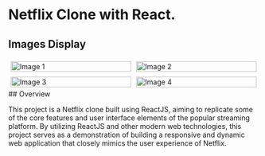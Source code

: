 # Netflix Clone with React.

## Images Display

<div style="display: flex; justify-content: center;">
  <div style="flex: 50%; padding: 5px;">
    <img src="image_link_1.png" alt="Image 1" style="width: 100%;">
  </div>
  <div style="flex: 50%; padding: 5px;">
    <img src="image_link_2.png" alt="Image 2" style="width: 100%;">
  </div>
</div>

<div style="display: flex; justify-content: center;">
  <div style="flex: 50%; padding: 5px;">
    <img src="image_link_3.png" alt="Image 3" style="width: 100%;">
  </div>
  <div style="flex: 50%; padding: 5px;">
    <img src="image_link_4.png" alt="Image 4" style="width: 100%;">
  </div>
</div>
## Overview

This project is a Netflix clone built using ReactJS, aiming to replicate some of the core features and user interface elements of the popular streaming platform. By utilizing ReactJS and other modern web technologies, this project serves as a demonstration of building a responsive and dynamic web application that closely mimics the user experience of Netflix.
